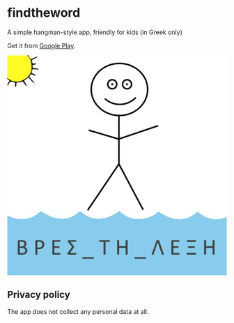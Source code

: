 # findtheword
A simple hangman-style app, friendly for kids (in Greek only)

Get it from [Google Play](https://play.google.com/store/apps/details?id=io.github.nearchos.findtheword).

!['find the word' app icon](https://github.com/nearchos/findtheword/blob/master/artwork/web.png?raw=true)

## Privacy policy
The app does not collect any personal data at all.